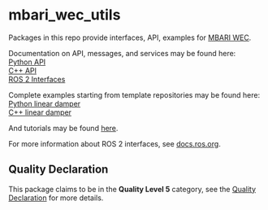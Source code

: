 # mbari_wec_utils

Packages in this repo provide interfaces, API, examples for [MBARI WEC](https://github.com/osrf/mbari_wec/tree/v2.0.0-rc1).

Documentation on API, messages, and services may be found here:  
[Python API](https://osrf.github.io/mbari_wec/v2.0.0-rc1/ROS2/python_api/)  
[C++ API](https://osrf.github.io/mbari_wec/v2.0.0-rc1/ROS2/cpp_api/)  
[ROS 2 Interfaces](https://osrf.github.io/mbari_wec/v2.0.0-rc1/ROS2/messages/)

Complete examples starting from template repositories may be found here:  
[Python linear damper](https://github.com/mbari-org/mbari_wec_template_py/tree/linear_damper_example)  
[C++ linear damper](https://github.com/mbari-org/mbari_wec_template_cpp/tree/linear_damper_example)

And tutorials may be found [here](https://osrf.github.io/mbari_wec/v2.0.0-rc1/tutorials).

For more information about ROS 2 interfaces, see [docs.ros.org](https://docs.ros.org/en/rolling/Concepts/About-ROS-Interfaces.html).

## Quality Declaration

This package claims to be in the **Quality Level 5** category, see the [Quality Declaration](QUALITY_DECLARATION.md) for more details.
